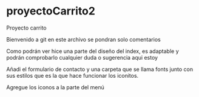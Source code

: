 # proyectoCarrito2
Proyecto carrito

Bienvenido a git en este archivo se pondran solo comentarios

Como podrán ver hice una parte del diseño del index, es adaptable y podrán comprobarlo cualquier duda o sugerencia aqui estoy

Añadi el formulario de contacto y una carpeta que se llama fonts junto con sus estilos que es la que hace funcionar los iconitos.

Agregue los iconos a la parte del menú
